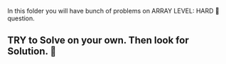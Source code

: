 In this folder you will have bunch of problems on ARRAY LEVEL:  HARD 👻 question.
 
## TRY to Solve on your own. Then look for Solution. 🙂
